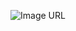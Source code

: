 ![Image URL](https://www.mediafire.com/file/n6svgqf9thi6cey/Screenshot_from_2023-02-25_18-01-41.png/file)
